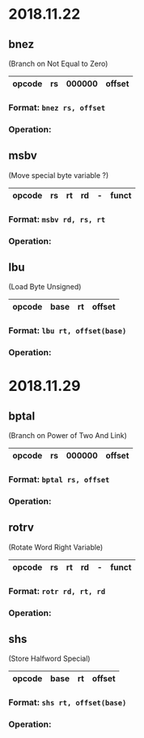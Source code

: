 # 2018.11.22

## bnez
(Branch on Not Equal to Zero)

| opcode | rs | 000000 | offset | 
| :-: | :-: | :-: | :-: |
### **Format:** `bnez rs, offset`
### **Operation:**

## msbv
(Move special byte variable ?)

| opcode | rs | rt | rd | - | funct | 
| :-: | :-: | :-: | :-: | :-: | :-: |

### **Format:** `msbv rd, rs, rt`
### **Operation:**

## lbu
(Load Byte Unsigned)

| opcode | base | rt | offset | 
| :-: | :-: | :-: | :-: |
### **Format:** `lbu rt, offset(base)`
### **Operation:**

# 2018.11.29

## bptal
(Branch on Power of Two And Link)

| opcode | rs | 000000 | offset | 
| :-: | :-: | :-: | :-: |
### **Format:** `bptal rs, offset`
### **Operation:**

## rotrv
(Rotate Word Right Variable)

| opcode | rs | rt | rd | - | funct | 
| :-: | :-: | :-: | :-: | :-: | :-: |
### **Format:** `rotr rd, rt, rd`
### **Operation:**

## shs
(Store Halfword Special)

| opcode | base | rt | offset | 
| :-: | :-: | :-: | :-: |
### **Format:** `shs rt, offset(base)`
### **Operation:**
